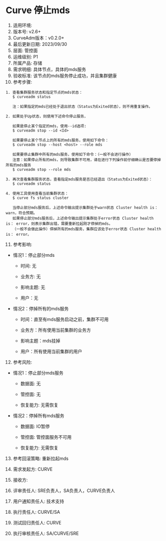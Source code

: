 # Curve 停止mds

1. 适用环境:
2. 版本号: v2.6+
3. CurveAdm版本：v0.2.0+
4. 最后更新日期: 2023/09/30
5. 层面: 管控面
6. 运维级别: P1
7. 所属产品: 存储
8. 需求明细: 具体节点，具体的mds服务
9. 验收标准: 该节点的mds服务停止成功，并且集群健康
10. 参考步骤:

```plaintext
1. 查看集群服务状态和指定节点的mds状态：
   $ curveadm status
   
   注：如果指定的mds已经处于退出状态（Status为Exited状态），则不用重复操作。
   
2. 如果处于Up状态，则使用下述命令停止服务，

   如果是停止某个指定的mds，使用--id选项:
   $ curveadm stop --id <Id>
   
   如果要停止某个节点上的所有的mds服务，使用如下命令：
   $ curveadm stop --host <host> --role mds
   
   如果要停止集群中所有的mds服务，使用如下命令：（一般不会进行操作）
   注意：如果停止所有的mds，则导致集群不可用，请在进行下列操作前仔细确认是否要停掉所有的mds服务
   $ curveadm stop --role mds
   
3. 再次查看集群服务状态，查看指定mds服务是否已经退出（Status为Exited状态）：
   $ curveadm status
   
4. 使用工具使用查看当前集群状态：
   $ curve fs status cluster
   
   当停止部分mds服务后，上述命令输出提示集群处于warn状态 Cluster health is： warn，符合预期。
   如果停止部分mds服务后，上述命令输出提示集群处于error状态 Cluster health is： error，则表示集群出错，需要重新拉起刚才停掉的mds。
   （一般不会做此操作）停掉所有的mds服务，集群应该处于error状态 Cluster health is： error。
```

11. 参考影响:

* 情况1：停止部分mds

  * 时间: 无

  * 业务方: 无

  * 影响主题: 无

  * 用户：无

* 情况2：停掉所有的mds服务

  * 时间：直至有mds服务启动之前，集群不可用

  * 业务方：所有使用当前集群的业务方

  * 影响主题：mds挂掉

  * 用户：所有使用当前集群的用户

12. 参考风险:

* 情况1：停止部分mds服务

  * 数据面: 无

  * 管控面: 无

  * 恢复能力: 无需恢复

* 情况2：停掉所有mds服务

  * 数据面: IO暂停

  * 管控面: 管控面服务不可用

  * 恢复能力: 无需恢复

13. 参考回滚策略: 重新拉起mds

14. 需求发起方: CURVE

15. 接收方:

16. 评审责任人: SRE负责人，SA负责人，CURVE负责人

17. 用户通知责任人: 技术支持

18. 执行责任人: CURVE/SA

19. 测试回归责任人: CURVE

20. 执行审核责任人: SA/CURVE/SRE